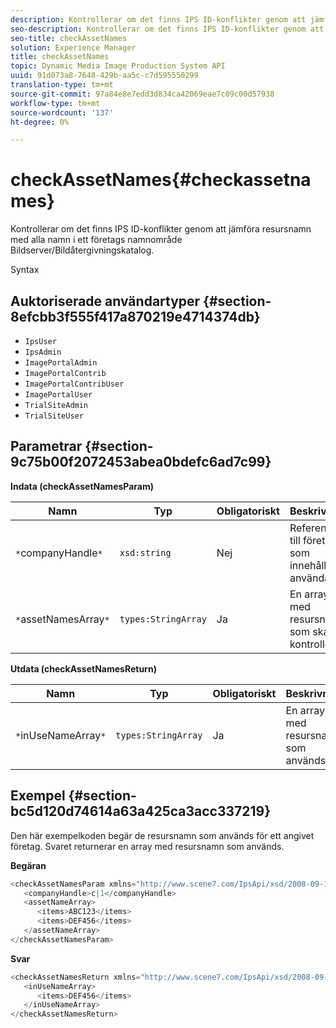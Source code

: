 ```yaml
---
description: Kontrollerar om det finns IPS ID-konflikter genom att jämföra resursnamn med alla namn i ett företags namnområde Bildserver/Bildåtergivningskatalog.
seo-description: Kontrollerar om det finns IPS ID-konflikter genom att jämföra resursnamn med alla namn i ett företags namnområde Bildserver/Bildåtergivningskatalog.
seo-title: checkAssetNames
solution: Experience Manager
title: checkAssetNames
topic: Dynamic Media Image Production System API
uuid: 91d073a8-7648-429b-aa5c-c7d595550299
translation-type: tm+mt
source-git-commit: 97a84e8e7edd3d834ca42069eae7c09c00d57938
workflow-type: tm+mt
source-wordcount: '137'
ht-degree: 0%

---
```



# checkAssetNames{#checkassetnames}

Kontrollerar om det finns IPS ID-konflikter genom att jämföra resursnamn med alla namn i ett företags namnområde Bildserver/Bildåtergivningskatalog.

Syntax

## Auktoriserade användartyper {#section-8efcbb3f555f417a870219e4714374db}

* `IpsUser`
* `IpsAdmin`
* `ImagePortalAdmin`
* `ImagePortalContrib`
* `ImagePortalContribUser`
* `ImagePortalUser`
* `TrialSiteAdmin`
* `TrialSiteUser`

## Parametrar {#section-9c75b00f2072453abea0bdefc6ad7c99}

**Indata (checkAssetNamesParam)**

| Namn | Typ | Obligatoriskt | Beskrivning |
|---|---|---|---|
| `*`companyHandle`*` | `xsd:string` | Nej | Referensen till företaget som innehåller användaren. |
| `*`assetNamesArray`*` | `types:StringArray` | Ja | En array med resursnamn som ska kontrolleras. |

**Utdata (checkAssetNamesReturn)**

| Namn | Typ | Obligatoriskt | Beskrivning |
|---|---|---|---|
| `*`inUseNameArray`*` | `types:StringArray` | Ja | En array med resursnamn som används. |

## Exempel {#section-bc5d120d74614a63a425ca3acc337219}

Den här exempelkoden begär de resursnamn som används för ett angivet företag. Svaret returnerar en array med resursnamn som används.

**Begäran**

```java
<checkAssetNamesParam xmlns="http://www.scene7.com/IpsApi/xsd/2008-09-10">
   <companyHandle>c|1</companyHandle>
   <assetNameArray>
      <items>ABC123</items>
      <items>DEF456</items>
   </assetNameArray>
</checkAssetNamesParam>
```

**Svar**

```java
<checkAssetNamesReturn xmlns="http://www.scene7.com/IpsApi/xsd/2008-09-10">
   <inUseNameArray>
      <items>DEF456</items>
   </inUseNameArray>
</checkAssetNamesReturn>
```

